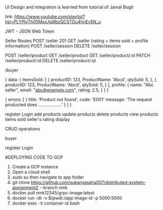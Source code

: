 UI Design and integration is learned from tutorial of Jamal Bugti

link: https://www.youtube.com/playlist?list=PLYPlvTh05MsxJja9bzQCSTDu4hnEv5N_u

JWT - JSON Web Token

Seller Routes
POST /seller 201
GET /seller (rating + items sold + profile information)
POST /seller/session
DELETE /seller/session

POST /seller/product
GET /seller/product
GET /seller/product/:id
PATCH /seller/product/:id
DELETE /seller/product/:id

/buyer

{
    data: {
        itemsSold: [
            {
                productID: 123,
                ProductName: 'Abcd',
                qtySold: 5,
            },
                        {
                productID: 123,
                ProductName: 'Abcd',
                qtySold: 5,
            }
        ],
        profile: {
            name: "Abc seller",
            email: "abc@example.com",
            rating: 2.5,
        }
    }
}

{
    errors: [
        {
            title: 'Product not found',
            code: 'E001'
            message: 'The request producted does ...................'
        }
    ]
}


register
Login
add products
update products
delete products
view products
items sold
seller's rating display

CRUD operations



buyer

register
Login

#DEPLOYING CODE TO GCP

1. Create a GCP instance
2. Open a cloud shell
3. sudo su then navigate to app folder
4. git clone https://github.com/sukanyasaha007/distributed-system-assignment2 --branch nmk
5. docker pull nmk12345/grpc-image:latest
6. docker run -dt -v $(pwd):/app image-id -p 5000:5000 
7. docker exec -it container-id bash
